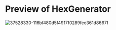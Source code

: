 # Preview of HexGenerator
![37528330-116bf480d5f4917f0289fec361d8667f](https://user-images.githubusercontent.com/88980866/221878235-00746eda-0272-4065-926f-4b102f70a1ec.png)
